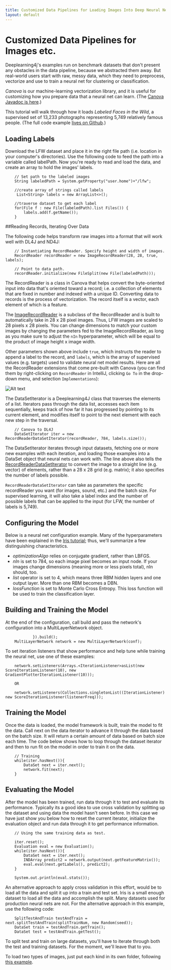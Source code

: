 ```yaml
---
title: Customized Data Pipelines for Loading Images Into Deep Neural Networks
layout: default
---
```


# Customized Data Pipelines for Images etc.

Deeplearning4j's examples run on benchmark datasets that don't present any obstacles in the data pipeline, because we abstracted them away. But real-world users start with raw, messy data, which they need to preprocess, vectorize and use to train a neural net for clustering or classification. 

*Canova* is our machine-learning vectorization library, and it is useful for customizing how you prepare data that a neural net can learn. (The [Canova Javadoc is here](http://deeplearning4j.org/canovadoc/).)

This tutorial will walk through how it loads *Labeled Faces in the Wild*, a supervised set of 13,233 photographs representing 5,749 relatively famous people. (The full code example [lives on Github](https://github.com/deeplearning4j/Canova-examples/blob/master/src/main/java/datapipelines/ImageClassifierExample.java).)

## Loading Labels

Download the LFW dataset and place it in the right file path (i.e. location in your computer's directories). Use the following code to feed the path into a variable called labelPath. Now you're ready to read and load the data, and create an array to hold the images' labels.

        // Set path to the labeled images
        String labeledPath = System.getProperty("user.home")+"/lfw";
        
        //create array of strings called labels
         List<String> labels = new ArrayList<>(); 
        
        //traverse dataset to get each label
        for(File f : new File(labeledPath).list Files()) { 
            labels.add(f.getName());
        }

##<a name="record">Reading Records, Iterating Over Data</a>

The following code helps transform raw images into a format that will work well with DL4J and ND4J:

        // Instantiating RecordReader. Specify height and width of images.
        RecordReader recordReader = new ImageRecordReader(28, 28, true, labels);

        // Point to data path. 
        recordReader.initialize(new FileSplit(new File(labeledPath)));

The RecordReader is a class in Canova that helps convert the byte-oriented input into data that's oriented toward a record; i.e. a collection of elements that are fixed in number and indexed with a unique ID. Converting data to records is the process of vectorization. The record itself is a vector, each element of which is a feature.

The [ImageRecordReader](https://github.com/deeplearning4j/Canova/blob/f03f32dd42f14af762bf443a04c4cfdcc172ac83/canova-nd4j/canova-nd4j-image/src/main/java/org/canova/image/recordreader/ImageRecordReader.java) is a subclass of the RecordReader and is built to automatically take in 28 x 28 pixel images. Thus, LFW images are scaled to 28 pixels x 28 pixels. You can change dimensions to match your custom images by changing the parameters fed to the ImageRecordReader, as long as you make sure to adjust the `nIn` hyperparameter, which will be equal to the product of image height x image width. 

Other parameters shown above include `true`, which instructs the reader to append a label to the record, and `labels`, which is the array of supervised values (e.g. targets) used to validate neural net model results. Here are all the RecordReader extensions that come pre-built with Canova (you can find them by right-clicking on `RecordReader` in IntelliJ, clicking `Go To` in the drop-down menu, and selection `Implementations`):

![Alt text](../img/recordreader_extensions.png)

The DataSetIterator is a Deeplearning4J class that traverses the elements of a list. Iterators pass through the data list, accesses each item sequentially, keeps track of how far it has progressed by pointing to its current element, and modifies itself to point to the next element with each new step in the traversal.

        // Canova to DL4J
        DataSetIterator iter = new RecordReaderDataSetIterator(recordReader, 784, labels.size());

The DataSetIterator iterates through input datasets, fetching one or more new examples with each iteration, and loading those examples into a DataSet object that neural nets can work with. The line above also tells the [RecordReaderDataSetIterator](https://github.com/deeplearning4j/deeplearning4j/blob/3e5c6a942864ced574c7715ae548d5e3cb22982c/deeplearning4j-core/src/main/java/org/deeplearning4j/datasets/canova/RecordReaderDataSetIterator.java) to convert the image to a straight line (e.g. vector) of elements, rather than a 28 x 28 grid (e.g. matrix); it also specifies the number of labels possible.

`RecordReaderDataSetIterator` can take as parameters the specific recordReader you want (for images, sound, etc.) and the batch size. For supervised learning, it will also take a label index and the number of possible labels that can be applied to the input (for LFW, the number of labels is 5,749). 

## Configuring the Model

Below is a neural net configuration example. Many of the hyperparameters have been explained in the [Iris tutorial](../iris-flower-dataset-tutorial.html); thus, we'll summarize a few distinguishing characteristics.

<script src="http://gist-it.appspot.com/https://github.com/deeplearning4j/dl4j-0.4-examples/blob/master/src/main/java/org/deeplearning4j/examples/deepbelief/DBNIrisExample.java?slice=64:98"></script>

* *optimizationAlgo* relies on conjugate gradient, rather than LBFGS. 
* *nIn* is set to 784, so each image pixel becomes an input node. If your images change dimensions (meaning more or less pixels total), nIn should, too.
* *list* operator is set to 4, which means three RBM hidden layers and one output layer. More than one RBM becomes a DBN.
* *lossFunction* is set to Monte Carlo Cross Entropy. This loss function will be used to train the classification layer. 

## Building and Training the Model

At the end of the configuration, call build and pass the network's configuration into a MultiLayerNetwork object.

                }).build();
        MultiLayerNetwork network = new MultiLayerNetwork(conf);

To set iteration listeners that show performance and help tune while training the neural net, use one of these examples:

        network.setListeners(Arrays.<IterationListener>asList(new ScoreIterationListener(10), new GradientPlotterIterationListener(10)));

        OR

        network.setListeners(Collections.singletonList((IterationListener) new ScoreIterationListener(listenerFreq)));

## Training the Model

Once the data is loaded, the model framework is built, train the model to fit the data. Call next on the data iterator to advance it through the data based on the batch size. It will return a certain amount of data based on batch size each time. The code below shows how to loop through the dataset iterator and then to run fit on the model in order to train it on the data.

        // Training
        while(iter.hasNext()){
            DataSet next = iter.next();
            network.fit(next);
        }

## Evaluating the Model

After the model has been trained, run data through it to test and evaluate its performance. Typically its a good idea to use cross validation by splitting up the dataset and using data the model hasn't seen before. In this case we have just show you below how to reset the current iterator, initialize the evaluation object and run data through it to get performance information.

        // Using the same training data as test. 
        
        iter.reset();
        Evaluation eval = new Evaluation();
        while(iter.hasNext()){
            DataSet next = iter.next();
            INDArray predict2 = network.output(next.getFeatureMatrix());
            eval.eval(next.getLabels(), predict2);
        }
        
        System.out.println(eval.stats());

An alternative approach to apply cross validation in this effort, would be to load all the data and split it up into a train and test set. Iris is a small enough dataset to load all the data and accomplish the split. Many datasets used for production neural nets are not. For the alternative approach in this example, use the following code:

        SplitTestAndTrain testAndTrain = next.splitTestAndTrain(splitTrainNum, new Random(seed));
        DataSet train = testAndTrain.getTrain();
        DataSet test = testAndTrain.getTest();

To split test and train on large datasets, you'll have to iterate through both the test and training datasets. For the moment, we'll leave that to you. 

To load two types of images, just put each kind in its own folder, following [this example](https://github.com/deeplearning4j/Canova-examples/blob/master/src/main/java/datapipelines/ImageClassifierExample.java).
